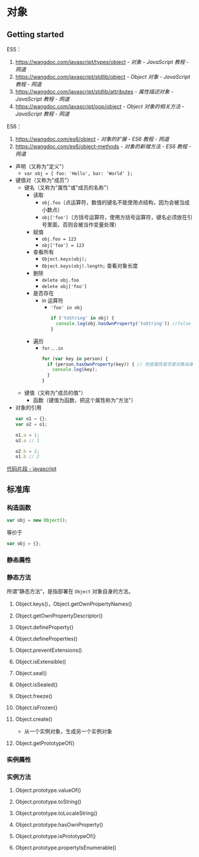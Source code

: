 # 对象

## Getting started

ES5：

1. https://wangdoc.com/javascript/types/object - *对象 - JavaScript 教程 - 网道*
2. https://wangdoc.com/javascript/stdlib/object - *Object 对象 - JavaScript 教程 - 网道*
3. https://wangdoc.com/javascript/stdlib/attributes - *属性描述对象 - JavaScript 教程 - 网道*
4. https://wangdoc.com/javascript/oop/object - *Object 对象的相关方法 - JavaScript 教程 - 网道*

ES6：

1. https://wangdoc.com/es6/object - *对象的扩展 - ES6 教程 - 网道*
2. https://wangdoc.com/es6/object-methods - *对象的新增方法 - ES6 教程 - 网道*

- 声明（又称为"定义"）
    - `var obj = { foo: 'Hello', bar: 'World' };`
- 键值对（又称为"成员"）
    - 键名（又称为"属性"或"成员的名称"）
        - 读取
            - `obj.foo`（点运算符，数值的键名不能使用点结构，因为会被当成小数点）
            - `obj['foo']`（方括号运算符，使用方括号运算符，键名必须放在引号里面，否则会被当作变量处理）
        - 赋值
            - `obj.foo = 123`
            - `obj['foo'] = 123`
        - 查看所有
            - `Object.keys(obj);`
            - `Object.keys(obj).length;` 查看对象长度
        - 删除
            - `delete obj.foo`
            - `delete obj['foo']`
        - 是否存在
            - in 运算符
                - `'foo' in obj`
                    ```javascript
                    if ('toString' in obj) {
                      console.log(obj.hasOwnProperty('toString')) //false
                    }
                    ```
        - 遍历
            - `for...in`
                ```javascript
                for (var key in person) {
                  if (person.hasOwnProperty(key)) { // 检查属性是否是对象自身的属性
                    console.log(key);
                  }
                }
                ```
    - 键值（又称为"成员的值"）
        - 函数（键值为函数，把这个属性称为"方法"）
- 对象的引用
    ```javascript
    var o1 = {};
    var o2 = o1;
    
    o1.a = 1;
    o2.a // 1
    
    o2.b = 2;
    o1.b // 2
    ```

[代码片段 - javascript](snippets/javascript.md)

## 标准库

### 构造函数

```javascript
var obj = new Object();
```

等价于

```javascript
var obj = {};
```

### ~~静态属性~~

### 静态方法

所谓“静态方法”，是指部署在 `Object` 对象自身的方法。

1. Object.keys()，Object.getOwnPropertyNames()

2. Object.getOwnPropertyDescriptor()

3. Object.defineProperty()

4. Object.defineProperties()

5. Object.preventExtensions()

6. Object.isExtensible()

7. Object.seal()

8. Object.isSealed()

9. Object.freeze()

10. Object.isFrozen()

11. Object.create()

    - 从一个实例对象，生成另一个实例对象

12. Object.getPrototypeOf()

### ~~实例属性~~

### 实例方法

1. Object.prototype.valueOf()

2. Object.prototype.toString()

3. Object.prototype.toLocaleString()

4. Object.prototype.hasOwnProperty()

5. Object.prototype.isPrototypeOf()

6. Object.prototype.propertyIsEnumerable()
